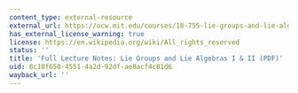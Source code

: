 ```yaml
---
content_type: external-resource
external_url: https://ocw.mit.edu/courses/18-755-lie-groups-and-lie-algebras-ii-spring-2024/resources/mit18_755_s24_lec_full_pdf/
has_external_license_warning: true
license: https://en.wikipedia.org/wiki/All_rights_reserved
status: ''
title: 'Full Lecture Notes: Lie Groups and Lie Algebras I & II (PDF)'
uid: 8c10f650-4551-4a2d-92df-ae8acf4c81d6
wayback_url: ''
---
```

